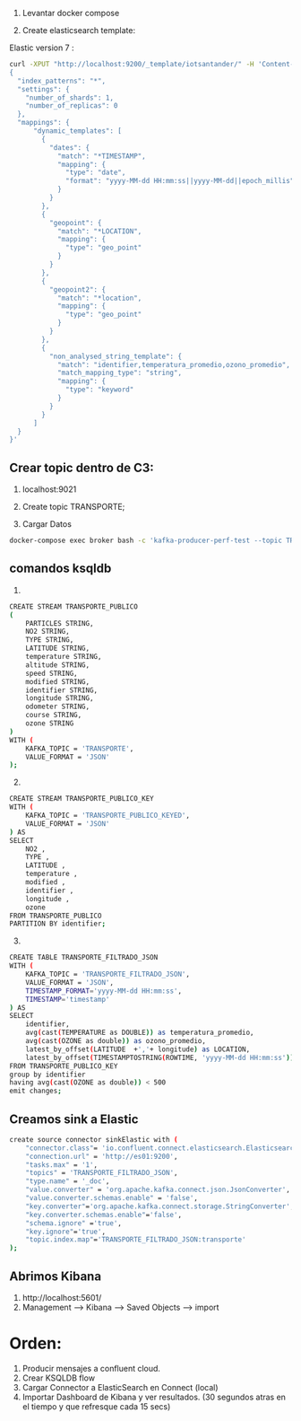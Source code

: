1. Levantar docker compose


2. Create elasticsearch template:

Elastic version 7 :
```bash
curl -XPUT "http://localhost:9200/_template/iotsantander/" -H 'Content-Type: application/json' -d'
{
  "index_patterns": "*",
  "settings": {
    "number_of_shards": 1,
    "number_of_replicas": 0
  },
  "mappings": {
      "dynamic_templates": [
        {
          "dates": {
            "match": "*TIMESTAMP",
            "mapping": {
              "type": "date",
              "format": "yyyy-MM-dd HH:mm:ss||yyyy-MM-dd||epoch_millis"
            }
          }
        },
        {
          "geopoint": {
            "match": "*LOCATION",
            "mapping": {
              "type": "geo_point"
            }
          }
        },
        {
          "geopoint2": {
            "match": "*location",
            "mapping": {
              "type": "geo_point"
            }
          }
        },
        {
          "non_analysed_string_template": {
            "match": "identifier,temperatura_promedio,ozono_promedio",
            "match_mapping_type": "string",
            "mapping": {
              "type": "keyword"
            }
          }
        }
      ]
  }
}'
```

## Crear topic dentro de C3:
1. localhost:9021

2. Create topic TRANSPORTE;


3. Cargar Datos
```bash
docker-compose exec broker bash -c 'kafka-producer-perf-test --topic TRANSPORTE --throughput 5 --payload-file /tmp/datos/santanderDatos.json --producer-props acks=all linger.ms=10 bootstrap.servers=localhost:9092 --num-records 100000'
```

## comandos ksqldb
1. 
```bash
CREATE STREAM TRANSPORTE_PUBLICO 
( 
    PARTICLES STRING, 
    NO2 STRING, 
    TYPE STRING, 
    LATITUDE STRING, 
    temperature STRING, 
    altitude STRING, 
    speed STRING, 
    modified STRING, 
    identifier STRING, 
    longitude STRING, 
    odometer STRING, 
    course STRING, 
    ozone STRING 
) 
WITH ( 
    KAFKA_TOPIC = 'TRANSPORTE', 
    VALUE_FORMAT = 'JSON' 
); 
```
2. 
```bash
CREATE STREAM TRANSPORTE_PUBLICO_KEY 
WITH (
    KAFKA_TOPIC = 'TRANSPORTE_PUBLICO_KEYED',
    VALUE_FORMAT = 'JSON'
) AS
SELECT
    NO2 ,
    TYPE ,
    LATITUDE ,
    temperature ,
    modified ,
    identifier ,
    longitude ,
    ozone 
FROM TRANSPORTE_PUBLICO
PARTITION BY identifier;
```

3. 
```bash
CREATE TABLE TRANSPORTE_FILTRADO_JSON 
WITH ( 
    KAFKA_TOPIC = 'TRANSPORTE_FILTRADO_JSON', 
    VALUE_FORMAT = 'JSON', 
    TIMESTAMP_FORMAT='yyyy-MM-dd HH:mm:ss', 
    TIMESTAMP='timestamp' 
) AS 
SELECT 
    identifier, 
    avg(cast(TEMPERATURE as DOUBLE)) as temperatura_promedio, 
    avg(cast(OZONE as double)) as ozono_promedio, 
    latest_by_offset(LATITUDE  +','+ longitude) as LOCATION, 
    latest_by_offset(TIMESTAMPTOSTRING(ROWTIME, 'yyyy-MM-dd HH:mm:ss')) AS timestamp 
FROM TRANSPORTE_PUBLICO_KEY 
group by identifier 
having avg(cast(OZONE as double)) < 500 
emit changes;
```

## Creamos sink a Elastic
```bash
create source connector sinkElastic with ( 
    "connector.class"= 'io.confluent.connect.elasticsearch.ElasticsearchSinkConnector', 
    "connection.url" = 'http://es01:9200', 
    "tasks.max" = '1', 
    "topics" = 'TRANSPORTE_FILTRADO_JSON', 
    "type.name" = '_doc', 
    "value.converter" = 'org.apache.kafka.connect.json.JsonConverter', 
    "value.converter.schemas.enable" = 'false', 
    "key.converter"='org.apache.kafka.connect.storage.StringConverter', 
    "key.converter.schemas.enable"='false', 
    "schema.ignore" ='true', 
    "key.ignore"='true', 
    "topic.index.map"='TRANSPORTE_FILTRADO_JSON:transporte' 
);
```

## Abrimos Kibana 
1. http://localhost:5601/
2. Management --> Kibana --> Saved Objects --> import

# Orden:
1. Producir mensajes a confluent cloud.
2. Crear KSQLDB flow
3. Cargar Connector a ElasticSearch en Connect (local)
4. Importar Dashboard de Kibana y ver resultados. (30 segundos atras en el tiempo y que refresque cada 15 secs)



